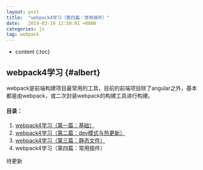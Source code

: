 ```yaml
---
layout: post
title:  "webpack4学习（第四篇：常用插件）"
date:   2019-03-19 12:50:01 +0800
categories: js
tag: webpack
---
```


* content
{:toc}


webpack4学习				{#albert}
------------------------

webpack是前端构建项目最常用的工具，目前的前端项目除了angular之外，基本都是由webpack，或二次封装webpack的构建工具进行构建。

#### 目录：
1. [webpack4学习（第一篇：基础）](https://albertshen12.github.io/2019/03/19/webpack4-1/)
2. [webpack4学习（第二篇：dev模式与热更新）](https://albertshen12.github.io/2019/03/19/webpack4-2/)
3. [webpack4学习（第三篇：静态文件）](https://albertshen12.github.io/2019/03/19/webpack4-3/)
4. webpack4学习（第四篇：常用插件）

待更新










    


